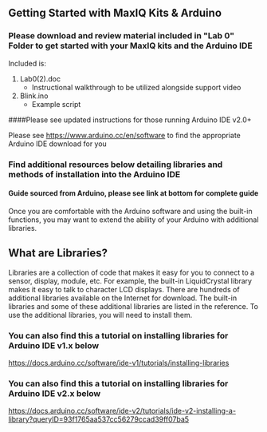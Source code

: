 ## Getting Started with MaxIQ Kits & Arduino

### Please download and review material included in "Lab 0" Folder to get started with your MaxIQ kits and the Arduino IDE
Included is:
1. Lab0(2).doc
   - Instructional walkthrough to be utilized alongside support video
2. Blink.ino
   - Example script
   
####Please see updated instructions for those running Arduino IDE v2.0+ 

Please see https://www.arduino.cc/en/software to find the appropriate Arduino IDE download for you

### Find additional resources below detailing libraries and methods of installation into the Arduino IDE
#### Guide sourced from Arduino, please see link at bottom for complete guide

Once you are comfortable with the Arduino software and using the built-in functions, you may want to extend the ability of your Arduino with additional libraries.

## What are Libraries?
Libraries are a collection of code that makes it easy for you to connect to a sensor, display, module, etc. For example, the built-in LiquidCrystal library makes it easy to talk to character LCD displays. There are hundreds of additional libraries available on the Internet for download. The built-in libraries and some of these additional libraries are listed in the reference. To use the additional libraries, you will need to install them.


### You can also find this a tutorial on installing libraries for Arduino IDE v1.x below
https://docs.arduino.cc/software/ide-v1/tutorials/installing-libraries

### You can also find this a tutorial on installing libraries for Arduino IDE v2.x below
https://docs.arduino.cc/software/ide-v2/tutorials/ide-v2-installing-a-library?queryID=93f1765aa537cc56279ccad39ff07ba5
